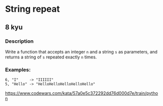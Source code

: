 # String repeat
## 8 kyu
### Description
Write a function that accepts an integer `n` and a string `s` as parameters, and returns a string of `s` repeated exactly `n` times.

### Examples:
```commandline
6, "I"     -> "IIIIII"
5, "Hello" -> "HelloHelloHelloHelloHello"
```
https://www.codewars.com/kata/57a0e5c372292dd76d000d7e/train/python